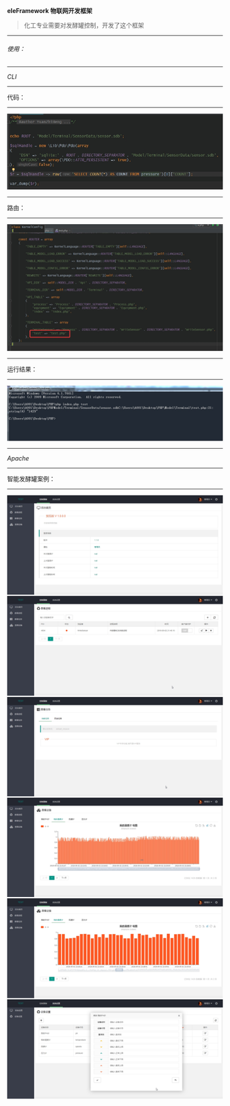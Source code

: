 **eleFramework 物联网开发框架**
> 化工专业需要对发酵罐控制，开发了这个框架
***
###### 使用：
***
_CLI_
***
代码：
***
![](./Data/phpstorm64_2018-09-10_23-32-34.jpg)
***
路由：
***
![](./Data/phpstorm64_2018-09-10_23-36-30.jpg)
***
运行结果：
***
![](./Data/cmd_2018-09-10_23-37-46.jpg)
***
_Apache_
***
智能发酵罐案例：
***
![](./Data/chrome_2018-09-10_23-39-21.jpg)
![](./Data/chrome_2018-09-10_23-39-32.jpg)
![](./Data/chrome_2018-09-10_23-39-39.jpg)
![](./Data/chrome_2018-09-10_23-39-54.jpg)
![](./Data/chrome_2018-09-10_23-40-01.jpg)
![](./Data/chrome_2018-09-10_23-40-23.jpg)
